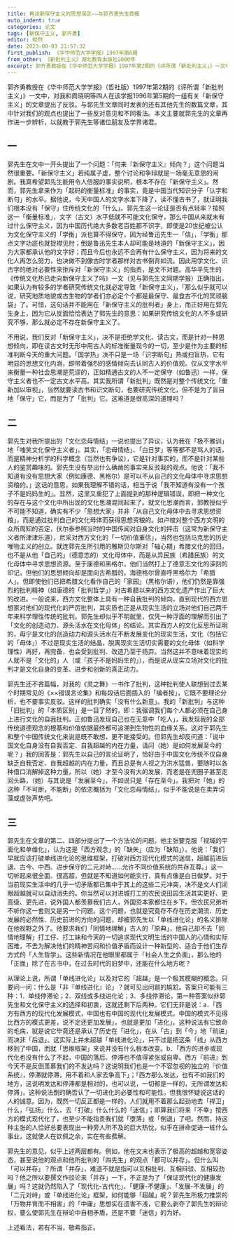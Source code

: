 ```yaml
---
title: 再谈新保守主义的思想误区——与郭齐勇先生商榷
auto_indent: true
categories: 论文
tags: [新保守主义, 郭齐勇]
editor: 皎然
date: 2023-08-03 21:57:32
first_publish: 《华中师范大学学报》1997年第6期
from_other: 《新批判主义》湖北教育出版社2000年
excerpt: 郭齐勇教授在《华中师范大学学报》1997年第2期的《评所谓「新批判主义」》一文中，对我和周晓明等四人在该学报1996年第5期的一组有关「新保守主义」的文章提出了反驳。与郭先生文章同时发表的还有其他先生的数篇文章，其中针对我们的观点也提出了一些反对意见和不同看法。本文主要就郭先生的文章再作进一步辨析，以就教于郭先生等诸位朋友及学界诸君。
---
```

郭齐勇教授在《华中师范大学学报》（哲社版）1997年第2期的《评所谓「新批判主义」》一文中，对我和周晓明等四人在该学报1996年第5期的一组有关「新保守主义」的文章提出了反驳。与郭先生文章同时发表的还有其他先生的数篇文章，其中针对我们的观点也提出了一些反对意见和不同看法。本文主要就郭先生的文章再作进一步辨析，以就教于郭先生等诸位朋友及学界诸君。

## 一
郭先生在文中一开头提出了一个问题：「何来『新保守主义』倾向？」这个问题当然很重要。「新保守主义」若纯属子虚，整个讨论和争辩就是一场毫无意思的闹剧。我真希望郭先生能用令人信服的事实说明，根本不存在「新保守主义」。然而，郭先生拿来作为「起码的衡量标准」的事实，竟是中国当代知识分子「认字和断句」的水平。据他说，今天中国人的文字水准下降了，读不懂古书了，就证明我们根本没有「保守」住传统文化的「什么」。郭先生这一论证是否有点轻率？按照这一「衡量标准」，文字（古文）水平低就不可能文化保守，那么中国从来就未有过什么保守主义，因为中国历代绝大多数老百姓都不识字，即使是20世纪被公认为文化保守主义的「学衡」派也算不得保守，因为经鲁迅先生一「估」，「学衡」那点文字功底也就捉襟见肘；倒是鲁迅先生本人却可能是地道的「新保守主义」，因为大家都承认他的文字好；而且今后也永远不会再有什么保守主义，因为将来的文化人再怎么努力，也决做不到像古时学者那样对古书倒背如流。因此用学文化、识古字的绝对必要性来拒斥对「新保守主义」的指责，是文不对题。高华平先生的《传统文化热已走向新保守主义了吗》一文（见与郭先生文同期学报）正确指出，如果认为有较多的学者研究传统文化就必定导致「新保守主义」，「那么似乎就可以说，研究地质地貌或古生物的学者们亦必定个个都是最保守、最食古不化的冥顽脑袋」了。可惜，这句话并不能用在「新保守主义的批判者」身上，而正好用在郭先生身上，因为它从反面恰恰表达了郭先生的意思：如果研究传统文化的人不多或研究不够，那么就必定不存在新保守主义了。

不用说，我们反对「新保守主义」，决不是拒绝学文化、读古文，而是针对一种思想倾向，即在读古文时无形中用古人的标准衡量现今的一切，至少是作为主要的标准判断今天的重大问题。「国学热」决不只是一场「识字断句」热或扫盲热，它有明显的思想文化内涵，即带着强烈的感情倾向去认同古人的价值观。仅从文字水平来衡量一种社会思潮是荒谬的，正如精通古文的人不一定保守（如鲁迅）一样，保守主义者也不一定古文水平高。其实我所谓「新批判」既然是对整个传统文化「重新加以审视」，当然就要读古书和识文断句，也要研究传统文化，但不是为了盲目地「保守」它，而是为了「批判」它。这难道是很高深的道理吗？

## 二

郭先生对我所提出的「文化恋母情结」一说也提出了异议，认为我在「极不雅训」地「嗤笑文化保守主义者」。其实，「恋母情结」、「白日梦」等等都不是骂人的话，而是精神分析学的科学概念（当然也有争议），它是针对事实的，而不是针对某些人的鉴赏趣味的。郭先生没有举出什么确凿的事实来反驳我的观点。他说：「我不知道有没有思想大家（例如康德、黑格尔）是可以不从自己的文化母体中寻求思想资粮的。」这话的意思，如果我理解不错的话，相当于说「我不知道有没有一个孩子不是妈妈生的」。显然，这里又重犯了上面提到的那种逻辑错误，即把一种文化的存在与这个文化中所出现的文化思潮混同起来了。就文化思潮而言，郭教授似乎不可能不知道，确实有不少「思想大家」并非「从自己文化母体中去寻求思想资粮」，而是通过批判自己的文化母体而获得思想资粮的。如卢梭对整个西方文明的众所周知的否定，伏尔泰参照当时的中国传闻对自身文化的抨击（这常为新保守主义者所津津乐道），尼采对西方文化的「一切价值重估」，当然也包括马克思的历史唯物主义的创立。就连郭先生所引用的雅斯贝尔斯对「轴心期」希腊文化的回归，也不是从他「自己的」（德意志的）文化母体中，而是从异民族（希腊民族）的文化母体中寻求思想资源。至于康德和黑格尔，他们当然打上了德意志文化的深刻的印记，但他们的思想倾向却是面向古希腊的。海德格尔曾直呼黑格尔为「希腊人」。但即使他们已把希腊文化看作自己的「家园」（黑格尔语），他们仍然是靠强烈的批判精神（如康德的「批判哲学」）对古希腊以来的西方文化遗产作出了巨大的改进。一般说来，西方文化整体上具有一种自我批判的倾向，直到现代的西方思想家对他们的现代化的严厉批判，其实质也正是从现实生活的立场对他们自己两千年来科学理性传统的批判。郭先生却似乎不明就里，仅凭一种浮面的理解而引出了「文化的创造动力、源头活水在文化母体」的结论。其实西方人的文化反思所证明的，毋宁是文化的创造动力和源头活水在不断发展变化的现实生活，文化（包括它的「母体」）不过是现实生活的结晶，脱离现实生活切实需要的文化母体（如科学理性）再好，再完备，也会受到批判、改造乃至于扬弃。当然这并不意味着现实的人就不是「文化的」人（或「孩子不是妈妈生的」），而是说从现实立场对文化的批判才是文化自身的变革、进步和创新的真正动力。

郭先生还不吝篇幅，对我的《灵之舞》一书作了批判，这种批判使人联想到过去某个时期常见的《××错误言论集》和每段话后面插入的「编者按」，它既不要理论分析，也不要事实反驳。这样的批判确实「没有什么新意」。我的「新批判」与这种「旧批判」的「本质区别」是一目了然的，即：我强调我们每个人都必须在自己身上进行文化的自我批判。正如鲁迅发现自己也在无意中「吃人」，我发现我的全部传统道德观念的根基和价值依据最终都可追溯到生物性的血缘关系。这对于郭先生和整个中国传统文化来说是既不敢想，更不能接受的。但郭先生却反问道：「说中国文化自身没有自我否定、自我超越的内在力量，请问（她）是如何发展至今的呢？」我的回答是：郭先生以自己的言论证明了，恰好由于中国文化传统不仅自身缺乏自我否定、自我超越的内在力量，而且总是有人视之为洪水猛兽，要随时以各种借口消解掉这种力量，所以（她）才至今没有大的发展，而老是在兜圈子甚至走回头路，（她）与其说是「发展至今」，不如说只是「存在至今」。我把对「她」的这种「不可断，不能断」的依恋概括为「文化恋母情结」，似乎不能说是在卖弄词藻或虚张声势吧。

## 三
郭先生在文章的第二、四部分提出了一个方法论的问题。他主张要克服「视域的平面化和单维化」，认为这是「西方观念」的「缺失」（应为「缺陷」）。他说：「我们早就应该打破单线进化论的思维框架，打破对西方现代化模式的迷信，超越前进后退、古今、中西、进步保守的二元对峙……允许不同价值系统的共存互尊。」这一切听起来很全面、很高超，但就是不知道如何能实行，真有点像是白日做梦。对于当前现实生活中的几乎一切矛盾都已集中于其上的这些二元冲突，决不是文人们闭眼超越就可以自动消失的。你当然可以对进城打工的农民说田园生活其实更好、更高级、更先进，说外国人都羡慕我们古人，外国资本家都住在乡下。但农民兄弟听不听你这一套则又是另一个问题。这个问题，也就是究竟存不存在历史潮流、历史发展的必然性、历史前进的方向的问题，却被郭先生以「单线进化论」的名义排除在他视野之外了。他要求我们「同情地理解」古人的「原典」，他自己却不去「同情地理解」打工仔、打工妹和今天的一切追求现代文明生活的中国人的心情和实际困难，不去为解决他们的精神苦闷和价值矛盾而设计一种新型的、适合于他们生存方式的「人生哲学」。这些新情况在他眼里都属于「社会人生之负面」，那么他的「正面」除了在古书中，在过去时代的旧梦中，还能在什么地方呢？

从理论上说，所谓「单线进化论」以及对它的「超越」是一个极其模糊的概念。只要问一问：什么是「非『单线进化』论」？就可见出问题的尴尬。答案只可能有三种：1．单线停滞论；2．双线或多线进化论；3．多线停滞论。第一种答案似非郭先生和文化保守主义的选择和初衷，这就还剩下后两种。它们无非是说：a．「西方有西方的现代化发展模式，中国也有中国的现代化发展模式，中国的模式不见得比西方的模式更差，说不定还更加发展」，也就是更加「进化」。这种说法有它致命的毛病，就是说它毕竟还是承认了历史在「进化」，在从「古」到「今」地「前进」而决非「后退」。这实际上并未超越「单线进化论」，只不过是把这条「线」从西方移到了中国，而就「思维框架」来说并没有什么根本改变。b．「西方的进步或现代化也没有什么了不起，中国的落后、停滞也不值得紧张或自卑。西方『前进』到今天不是反倒羡慕我们的不发达吗？这说明我们也是一个不容忽视的独立的『价值系统』，停滞就停滞，用不着和人家去争高下」；「西方那么发达，也有不如我们的地方，这说明发达和停滞都是相对的，也可以说，一切都是一样的，无所谓发达和停滞」。这种说法倒的确否认了一切进化的必要性和可能性。但我很怀疑说这话的人的诚意。因为，既然一切反正都是一样的，人们就用不着那么起劲地去「捍卫」什么，「弘扬」什么，去「打破」什么什么的「迷信」；即算我们将来「不幸」按西方的模式现代化了，也至少不能指责我们就「堕落」或「倒退」了吧。然而，持这种主张的人恰好总要表现出一种旁人所不及的巨大热忱，似乎在拼命促进一桩什么事业，这就使人在钦佩之余，实在有些费解。

郭先生的意见，似乎上述两层都有。例如，他在文末也表示了极高的超越和宽容姿态，甚至说他的观点和他所批判的「四先生」的观点「都可以并存」。但什么叫「可以并存」？所谓「并存」，难道不就是指可以互相批判、互相辩驳、互相较劲吗？他之所以要撰文作驳论来「并存」一下，不正是为了「保证现代化的健康发展」吗？这就仍然陷入了「现代化-古代化」、「健康-不健康」、「发展-不发展」的「二元对峙」或「单线进化论」框架，如何能够「超越」呢？郭先生所极力推崇的「万物并育而不相害」的「中庸」思想实在遗害不浅，它要么剥夺了郭先生的辩论权，要么使郭先生在辩论中自相矛盾，还是不要「迷信」的为好。

上述看法，若有不当，敬希指正。